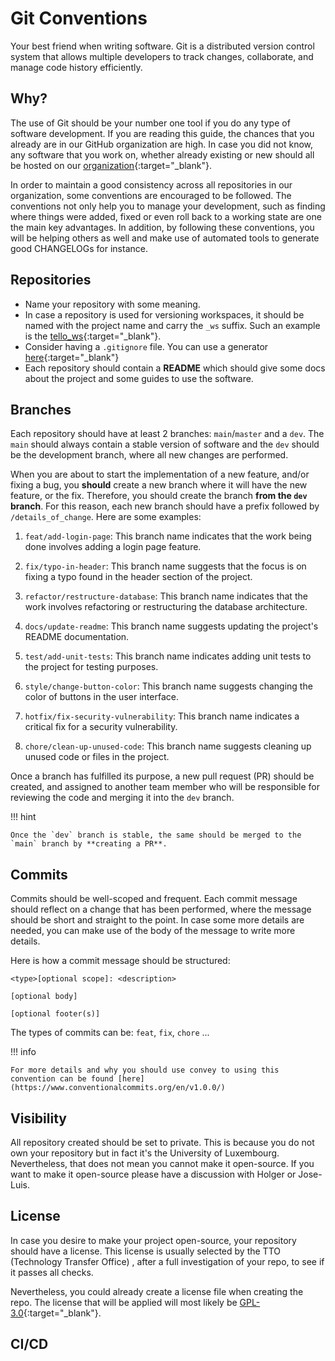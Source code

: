 # Git Conventions

Your best friend when writing software. Git is a distributed version control
system that allows multiple developers to track changes, collaborate,
and manage code history efficiently.

## Why?

The use of Git should be your number one tool if you do any type of software development.
If you are reading this guide, the chances that you already are in our GitHub organization
are high. In case you did not know, any software that you work on, whether already existing
or new should all be hosted on our [organization](https://github.com/snt-arg){:target="\_blank"}.

In order to maintain a good consistency across all repositories in our organization,
some conventions are encouraged to be followed. The conventions not only help you
to manage your development, such as finding where things were added, fixed or even
roll back to a working state are one the main key advantages. In addition, by following
these conventions, you will be helping others as well and make use of automated tools
to generate good CHANGELOGs for instance.

## Repositories

- Name your repository with some meaning.
- In case a repository is used for versioning workspaces, it should be named with the project
  name and carry the `_ws` suffix. Such an example is the [tello_ws](https://github.com/snt-arg/tello_ws){:target="\_blank"}.
- Consider having a `.gitignore` file. You can use a generator [here](https://www.toptal.com/developers/gitignore){:target="\_blank"}
- Each repository should contain a **README** which should give some docs about the project
  and some guides to use the software.

## Branches

Each repository should have at least 2 branches: `main`/`master` and a `dev`.
The `main` should always contain a stable version of software and the `dev` should
be the development branch, where all new changes are performed.

When you are about to start the implementation of a new feature, and/or fixing a bug,
you **should** create a new branch where it will have the new feature, or the fix.
Therefore, you should create the branch **from the `dev` branch**. For this reason,
each new branch should have a prefix followed by `/details_of_change`. Here are some examples:

1. `feat/add-login-page`: This branch name indicates that the work being done involves adding a login page feature.

1. `fix/typo-in-header`: This branch name suggests that the focus is on fixing a typo found in the header section of the project.

1. `refactor/restructure-database`: This branch name indicates that the work involves refactoring or restructuring the database architecture.

1. `docs/update-readme`: This branch name suggests updating the project's README documentation.

1. `test/add-unit-tests`: This branch name indicates adding unit tests to the project for testing purposes.

1. `style/change-button-color`: This branch name suggests changing the color of buttons in the user interface.

1. `hotfix/fix-security-vulnerability`: This branch name indicates a critical fix for a security vulnerability.

1. `chore/clean-up-unused-code`: This branch name suggests cleaning up unused code or files in the project.

Once a branch has fulfilled its purpose, a new pull request (PR) should be created, and
assigned to another team member who will be responsible for reviewing the code and merging it into the `dev` branch.

!!! hint

    Once the `dev` branch is stable, the same should be merged to the `main` branch by **creating a PR**.

## Commits

Commits should be well-scoped and frequent. Each commit message should reflect on a change that
has been performed, where the message should be short and straight to the point. In case some
more details are needed, you can make use of the body of the message to write more details.

Here is how a commit message should be structured:

```
<type>[optional scope]: <description>

[optional body]

[optional footer(s)]
```

The types of commits can be: `feat`, `fix`, `chore` ...

!!! info

    For more details and why you should use convey to using this convention can be found [here](https://www.conventionalcommits.org/en/v1.0.0/)

## Visibility

All repository created should be set to private. This is because you do not own your repository but in fact it's the University of Luxembourg. Nevertheless, that does not mean you cannot make it open-source. If you want to make it open-source please have a discussion with Holger or Jose-Luis.

## License

In case you desire to make your project open-source, your repository should have
a license. This license is usually selected by the TTO (Technology Transfer Office) , after a full investigation
of your repo, to see if it passes all checks.

Nevertheless, you could already create a license file when creating the repo.
The license that will be applied will most likely be [GPL-3.0](https://opensource.org/license/gpl-3-0){:target="\_blank"}.

## CI/CD
